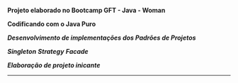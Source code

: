 ******Projeto elaborado no Bootcamp GFT - Java - Woman******

****Codificando com o Java Puro****

***Desenvolvimento de implementações dos Padrões de Projetos***

***Singleton***
***Strategy***
***Facade***

***Elaboração de projeto inicante***

***************************




